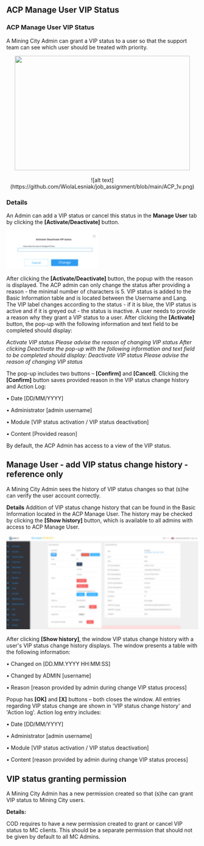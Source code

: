 ## ACP Manage User VIP Status

### ACP Manage User VIP Status
A Mining City Admin can grant a VIP status to a user so that the support team can see
which user should be treated with priority.
<p align="center">
  <img width="460" height="300" src="[http://www.fillmurray.com/460/300](https://github.com/WiolaLesniak/job_assignment/blob/main/ACP_1v.png)">
</p>

<p align="center">![alt text](https://github.com/WiolaLesniak/job_assignment/blob/main/ACP_1v.png)</p>

### Details
An Admin can add a VIP status or cancel this status in the **Manage User** tab by clicking the **[Activate/Deactivate]** button. 

![alt text](https://github.com/WiolaLesniak/job_assignment/blob/main/ACP_2v.jpg)

After clicking the **[Activate/Deactivate]** button, the popup with the reason is displayed. The ACP admin can only change the status after providing a reason - the minimal number of characters is 5.
VIP status is added to the Basic Information table and is located between the Username and Lang. The VIP label changes according to the status - if it is blue, the VIP status is active and if it is greyed out - the status is inactive. A user needs to provide a reason why they grant a VIP status to a user. After clicking the **[Activate]** button, the pop-up with the following information and text field to be completed should display:

*Activate VIP status
Please advise the reason of changing VIP status
After clicking Deactivate the pop-up with the following information and text field to be completed should display: 
Deactivate VIP status
Please advise the reason of changing VIP status*

The pop-up includes two buttons – **[Confirm]** and **[Cancel]**. Clicking the **[Confirm]** button saves provided reason in the VIP status change history and Action Log: 

•	Date [DD/MM/YYYY]

•	Administrator [admin username]

•	Module [VIP status activation / VIP status deactivation]

•	Content [Provided reason]

By default, the ACP Admin has access to a view of the VIP status.

## Manage User - add VIP status change history - reference only

A Mining City Admin sees the history of VIP status changes so that (s)he can verify the user account correctly. 

**Details**
Addition of VIP status change history that can be found in the Basic Information located in the ACP Manage User. 
The history may be checked by clicking the **[Show history]** button, which is available to all admins with access to ACP Manage User.

![alt text](https://github.com/WiolaLesniak/job_assignment/blob/main/ACP_3v.png)

After clicking **[Show history]**, the window VIP status change history with a user's VIP status change history displays. The window presents a table with the following information:  

•	Changed on [DD.MM.YYYY HH:MM:SS] 

•	Changed by ADMIN [username] 

•	Reason [reason provided by admin during change VIP status process]   

Popup has **[OK]** and **[X]** buttons – both closes the window.
All entries regarding VIP status change are shown in 'VIP status change history' and 'Action log'. Action log entry includes: 

•	Date [DD/MM/YYYY] 

•	Administrator [admin username] 

•	Module [VIP status activation / VIP status deactivation] 

•	Content [reason provided by admin during change VIP status process] 

## VIP status granting permission 

A Mining City Admin has a new permission created so that (s)he can grant VIP status to Mining City users.

**Details:**

COD requires to have a new permission created to grant or cancel VIP status to MC clients. This should be a separate permission that should not be given by default to all MC Admins. 
 







